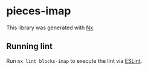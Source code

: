 # pieces-imap

This library was generated with [Nx](https://nx.dev).

## Running lint

Run `nx lint blocks-imap` to execute the lint via [ESLint](https://eslint.org/).

